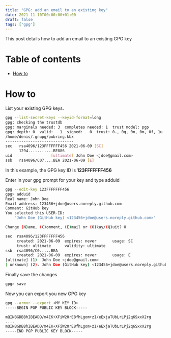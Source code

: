 ```yaml
---
title: "GPG: add an email to an existing key"
date: 2021-11-10T00:00:00+01:00
draft: false
tags: ['gpg']
---
```


This post details how to add an email to an existing GPG key

# Table of contents

* [How to](#how-to)

# How to

List your existing GPG keys. 

```bash
gpg --list-secret-keys --keyid-format=long
gpg: checking the trustdb
gpg: marginals needed: 3  completes needed: 1  trust model: pgp
gpg: depth: 0  valid:   1  signed:   0  trust: 0-, 0q, 0n, 0m, 0f, 1u
/home/denis/.gnupg/pubring.kbx
------------------------------
sec   rsa4096/123FFFFFFF456 2021-06-09 [SC]
      1294...........BE886
uid                 [ultimate] John Doe <jdoe@gmail.com>
ssb   rsa4096/C07....BEA 2021-06-09 [E]
```

In this example, the GPG key ID is **123FFFFFFF456**


Enter in your gpg prompt for your key and type adduid 

```bash
gpg --edit-key 123FFFFFFF456
gpg> adduid 
Real name: John Doe
Email address: 123456+jdoe@users.noreply.github.com
Comment: GitHub key
You selected this USER-ID:
    "John Doe (GitHub key) <123456+jdoe@users.noreply.github.com>"

Change (N)ame, (C)omment, (E)mail or (O)kay/(Q)uit? O

sec  rsa4096/123FFFFFFF456
     created: 2021-06-09  expires: never       usage: SC  
     trust: ultimate      validity: ultimate
ssb  rsa4096/C0.....BEA
     created: 2021-06-09  expires: never       usage: E   
[ultimate] (1)  John Doe <jdoe@gmail.com>
[ unknown] (2). John Doe (GitHub key) <123456+jdoe@users.noreply.github.com>
```

Finally save the changes

```bash
gpg> save
```

Now you can export you new GPG key

```bash
gpg --armor --export <MY_KEY_ID>
-----BEGIN PGP PUBLIC KEY BLOCK-----

mQINBGDBBhIBEADD/m4EK+XFiW20rE8fhLgom+zI/eExjaTUbLrLPj2q6SxxX2rg
....
mQINBGDBBhIBEADD/m4EK+XFiW20rE8fhLgom+zI/eExjaTUbLrLPj2q6SxxX2rg
-----END PGP PUBLIC KEY BLOCK-----
```
